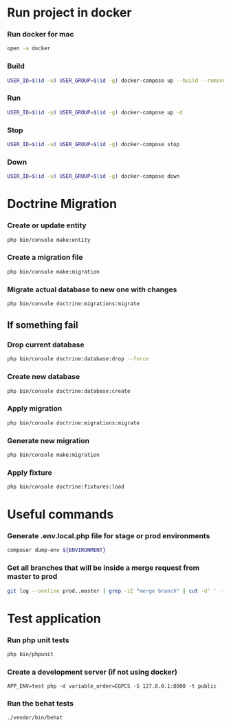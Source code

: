# Run project in docker

### Run docker for mac
```bash
open -a docker
```

### Build
```bash
USER_ID=$(id -u) USER_GROUP=$(id -g) docker-compose up --build --remove-orphans -d
```

### Run
```bash
USER_ID=$(id -u) USER_GROUP=$(id -g) docker-compose up -d
```

### Stop
```bash
USER_ID=$(id -u) USER_GROUP=$(id -g) docker-compose stop
```

### Down
```bash
USER_ID=$(id -u) USER_GROUP=$(id -g) docker-compose down
```

# Doctrine Migration

### Create or update entity
```bash
php bin/console make:entity
```
### Create a migration file
```bash
php bin/console make:migration
```
### Migrate actual database to new one with changes
```bash
php bin/console doctrine:migrations:migrate
```

## If something fail

### Drop current database
```bash
php bin/console doctrine:database:drop --force
```
### Create new database
```bash
php bin/console doctrine:database:create
```
### Apply migration
```bash
php bin/console doctrine:migrations:migrate
```
### Generate new migration
```bash
php bin/console make:migration
```
### Apply fixture
```bash
php bin/console doctrine:fixtures:load
```

# Useful commands
### Generate .env.local.php file for **stage** or **prod** environments
```bash
composer dump-env ${ENVIRONMENT}
```
### Get all branches that will be inside a merge request from master to prod
```bash
git log --oneline prod..master | grep -iE "merge branch" | cut -d' ' -f2- | sort -u
```

# Test application

### Run php unit tests
```bash
php bin/phpunit
```

### Create a development server (if not using docker)
```
APP_ENV=test php -d variable_order=EGPCS -S 127.0.0.1:8000 -t public
```
### Run the behat tests
```bash
./vendor/bin/behat
```
